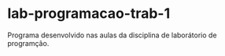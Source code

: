 # lab-programacao-trab-1
Programa desenvolvido nas aulas da disciplina de laborátorio de programção.
